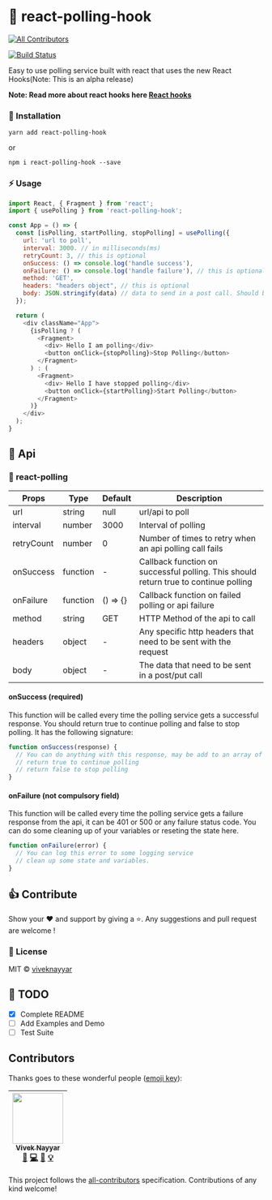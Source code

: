 # 🔔 react-polling-hook
[![All Contributors](https://img.shields.io/badge/all_contributors-1-orange.svg?style=flat-square)](#contributors)


[![Build Status](https://travis-ci.com/vivek12345/react-polling-hook.svg)](https://travis-ci.com/vivek12345/react-polling-hook)

Easy to use polling service built with react that uses the new React Hooks(Note: This is an alpha release)

**Note: Read more about react hooks here  [React hooks](https://reactjs.org/docs/hooks-intro.html)**

### 🚚 Installation

```
yarn add react-polling-hook
```

or

```
npm i react-polling-hook --save
```

### ⚡️ Usage

```javascript
import React, { Fragment } from 'react';
import { usePolling } from 'react-polling-hook';

const App = () => {
  const [isPolling, startPolling, stopPolling] = usePolling({
    url: 'url to poll',
    interval: 3000. // in milliseconds(ms)
    retryCount: 3, // this is optional
    onSuccess: () => console.log('handle success'),
    onFailure: () => console.log('handle failure'), // this is optional
    method: 'GET',
    headers: "headers object", // this is optional
    body: JSON.stringify(data) // data to send in a post call. Should be stringified always
  });

  return (
    <div className="App">
      {isPolling ? (
        <Fragment>
          <div> Hello I am polling</div>
          <button onClick={stopPolling}>Stop Polling</button>
        </Fragment>
      ) : (
        <Fragment>
          <div> Hello I have stopped polling</div>
          <button onClick={startPolling}>Start Polling</button>
        </Fragment>
      )}
    </div>
  );
}
```

## 📒 Api

### 🔔 react-polling

| Props                   | Type                   | Default   | Description                                                                                         |
|-------------------------|------------------------|-----------|-----------------------------------------------------------------------------------------------------|
| url                     | string                 | null      | url/api to poll                                                                                     |
| interval                | number                 | 3000      | Interval of polling                                                                                 |
| retryCount              | number                 | 0         | Number of times to retry when an api polling call fails                                             |
| onSuccess               | function               | -         | Callback function on successful polling. This should return true to continue polling                |
| onFailure               | function               | () => {}  | Callback function on failed polling or api failure                                                  |
| method                  | string                 | GET       | HTTP Method of the api to call                                                                      |
| headers                 | object                 | -         | Any specific http headers that need to be sent with the request                                     |
| body                    | object                 | -         | The data that need to be sent in a post/put call

#### onSuccess (required)

This function will be called every time the polling service gets a successful response.
You should return true to continue polling and false to stop polling. It has the following signature:

```javascript
function onSuccess(response) {
  // You can do anything with this response, may be add to an array of some state of your react component
  // return true to continue polling
  // return false to stop polling
}
```

#### onFailure (not compulsory field)

This function will be called every time the polling service gets a failure response from the api, it can be 401 or 500 or any failure status code.
You can do some cleaning up of your variables or reseting the state here.

```javascript
function onFailure(error) {
  // You can log this error to some logging service
  // clean up some state and variables.
}
```

## 👍 Contribute

Show your ❤️ and support by giving a ⭐. Any suggestions and pull request are welcome !

### 📝 License

MIT © [viveknayyar](https://github.com/vivek12345)

## 👷 TODO

- [x] Complete README
- [ ] Add Examples and Demo
- [ ] Test Suite

## Contributors

Thanks goes to these wonderful people ([emoji key](https://github.com/kentcdodds/all-contributors#emoji-key)):

<!-- ALL-CONTRIBUTORS-LIST:START - Do not remove or modify this section -->
<!-- prettier-ignore -->
| [<img src="https://avatars3.githubusercontent.com/u/4931048?v=4" width="100px;"/><br /><sub><b>Vivek Nayyar</b></sub>](https://www.viveknayyar.in/)<br />[📖](https://github.com/vivek12345/react-polling-hook/commits?author=vivek12345 "Documentation") [💻](https://github.com/vivek12345/react-polling-hook/commits?author=vivek12345 "Code") [🎨](#design-vivek12345 "Design") [💡](#example-vivek12345 "Examples") |
| :---: |
<!-- ALL-CONTRIBUTORS-LIST:END -->

This project follows the [all-contributors](https://github.com/kentcdodds/all-contributors) specification. Contributions of any kind welcome!